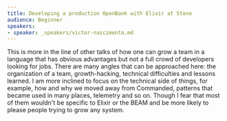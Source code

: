 ```yaml
---
title: Developing a production OpenBank with Elixir at Stone
audience: Beginner
speakers:
- speaker: _speakers/victor-nascimento.md
---
```

This is more in the line of other talks of how one can grow a team in a language that has obvious advantages but not a full crowd of developers looking for jobs. There are many angles that can be approached here: the organization of a team, growth-hacking, technical difficulties and lessons learned. I am more inclined to focus on the technical side of things, for example, how and why we moved away from Commanded, patterns that became used in many places, telemetry and so on. Though I fear that most of them wouldn't be specific to Elixir or the BEAM and be more likely to please people trying to grow any system.